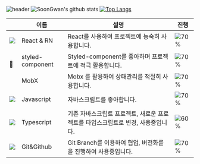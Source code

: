 
<!--
**SoonGwan/SoonGwan** is a ✨ _special_ ✨ repository because its `README.md` (this file) appears on your GitHub profile.

Here are some ideas to get you started:

- 🔭 I’m currently working on ...
- 🌱 I’m currently learning ...
- 👯 I’m looking to collaborate on ...
- 🤔 I’m looking for help with ...
- 💬 Ask me about ...
- 📫 How to reach me: ...
- 😄 Pronouns: ...
- ⚡ Fun fact: ...

M 0 305 Q 61 61 122 61 Q 183 61 244 305 Q 305 61 366 488 Q 427 61 488 305 Q 549 61 610 61 Q 671 61 732 305 Q 793 61 854 488 
[![Top Langs](https://github-readme-stats.vercel.app/api/top-langs/?username=SoonGwan)](https://github.com/anuraghazra/github-readme-stats)


#### 🏫  I’m currently studying on ...
* Daegu Software Meister High School
-->
![header](https://capsule-render.vercel.app/api?type=wave&color=gradient&height=250&section=header&text=나는%20순관%20&fontSize=50&fontAlignY=35)
![SoonGwan's github stats](https://github-readme-stats.vercel.app/api?username=SoonGwan&show_icons=true&hide_border=true&count_private=true)
[![Top Langs](https://github-readme-stats.vercel.app/api/top-langs/?username=SoonGwan&hide=html&count_private=true)](https://github.com/anuraghazra/github-readme-stats)

|                                                            | 이름             | 설명                                                                             | 진행                                |
| ---------------------------------------------------------- | ---------------- | -------------------------------------------------------------------------------- | ----------------------------------- |
| ![](https://img.icons8.com/plasticine/24/000000/react.png) | React & RN       | React를 사용하여 프로젝트에 능숙히 사용합니다.                                   | ![70%](https://progress-bar.dev/80) |
| &nbsp; 💅                                                  | styled-component | Styled-component를 좋아하며 프로젝트에 적극 활용합니다.                          | ![70%](https://progress-bar.dev/70) |
| &nbsp;                                                     | MobX             | Mobx 를 활용하여 상태관리를 적절히 사용합니다.                                   | ![70%](https://progress-bar.dev/70) |
| ![](https://img.icons8.com/color/24/000000/javascript.png) | Javascript       | 자바스크립트를 좋아합니다.                                                       | ![70%](https://progress-bar.dev/80) |
| ![](https://img.icons8.com/color/24/000000/typescript.png) | Typescript       | 기존 자바스크립트 프로젝트, 새로운 프로젝트를 타입스크립트로 변경, 사용중입니다. | ![60%](https://progress-bar.dev/70) |
| ![](https://img.icons8.com/color/24/000000/git.png)        | Git&Github       | Git Branch를 이용하여 협업, 버전화를 을 진행하여 사용중입니다.                   | ![70%](https://progress-bar.dev/70) |


